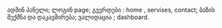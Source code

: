 ადმინ პანელი;
ლოგინ page;
გვერდები : home , servises, contact;
ბაზის შექმნა და  დაკავშირება;
ვალიდაცია ;
dashboard.

